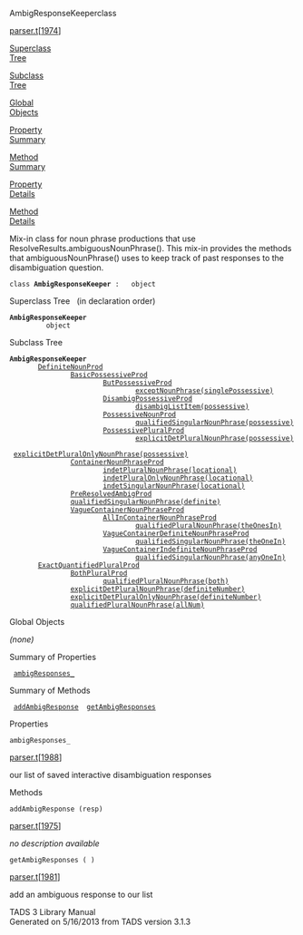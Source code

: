 <span class="title">AmbigResponseKeeper</span><span class="type">class</span>

[parser.t](../file/parser.t.html)\[[1974](../source/parser.t.html#1974)\]

[Superclass  
Tree](#_SuperClassTree_)

[Subclass  
Tree](#_SubClassTree_)

[Global  
Objects](#_ObjectSummary_)

[Property  
Summary](#_PropSummary_)

[Method  
Summary](#_MethodSummary_)

[Property  
Details](#_Properties_)

[Method  
Details](#_Methods_)

<div class="fdesc">

Mix-in class for noun phrase productions that use
ResolveResults.ambiguousNounPhrase(). This mix-in provides the methods
that ambiguousNounPhrase() uses to keep track of past responses to the
disambiguation question.

`class `**`AmbigResponseKeeper`**` :   object`

</div>

<span id="_SuperClassTree_"></span>

<div class="mjhd">

<span class="hdln">Superclass Tree</span>   (in declaration order)

</div>

**`AmbigResponseKeeper`**  
`         object`  
<span id="_SubClassTree_"></span>

<div class="mjhd">

<span class="hdln">Subclass Tree</span>  

</div>

**`AmbigResponseKeeper`**  
`         `[`DefiniteNounProd`](../object/DefiniteNounProd.html)  
`                 `[`BasicPossessiveProd`](../object/BasicPossessiveProd.html)  
`                         `[`ButPossessiveProd`](../object/ButPossessiveProd.html)  
`                                 `[`exceptNounPhrase(singlePossessive)`](../object/exceptNounPhrase(singlePossessive).html)  
`                         `[`DisambigPossessiveProd`](../object/DisambigPossessiveProd.html)  
`                                 `[`disambigListItem(possessive)`](../object/disambigListItem(possessive).html)  
`                         `[`PossessiveNounProd`](../object/PossessiveNounProd.html)  
`                                 `[`qualifiedSingularNounPhrase(possessive)`](../object/qualifiedSingularNounPhrase(possessive).html)  
`                         `[`PossessivePluralProd`](../object/PossessivePluralProd.html)  
`                                 `[`explicitDetPluralNounPhrase(possessive)`](../object/explicitDetPluralNounPhrase(possessive).html)  
`                                 `[`explicitDetPluralOnlyNounPhrase(possessive)`](../object/explicitDetPluralOnlyNounPhrase(possessive).html)  
`                 `[`ContainerNounPhraseProd`](../object/ContainerNounPhraseProd.html)  
`                         `[`indetPluralNounPhrase(locational)`](../object/indetPluralNounPhrase(locational).html)  
`                         `[`indetPluralOnlyNounPhrase(locational)`](../object/indetPluralOnlyNounPhrase(locational).html)  
`                         `[`indetSingularNounPhrase(locational)`](../object/indetSingularNounPhrase(locational).html)  
`                 `[`PreResolvedAmbigProd`](../object/PreResolvedAmbigProd.html)  
`                 `[`qualifiedSingularNounPhrase(definite)`](../object/qualifiedSingularNounPhrase(definite).html)  
`                 `[`VagueContainerNounPhraseProd`](../object/VagueContainerNounPhraseProd.html)  
`                         `[`AllInContainerNounPhraseProd`](../object/AllInContainerNounPhraseProd.html)  
`                                 `[`qualifiedPluralNounPhrase(theOnesIn)`](../object/qualifiedPluralNounPhrase(theOnesIn).html)  
`                         `[`VagueContainerDefiniteNounPhraseProd`](../object/VagueContainerDefiniteNounPhraseProd.html)  
`                                 `[`qualifiedSingularNounPhrase(theOneIn)`](../object/qualifiedSingularNounPhrase(theOneIn).html)  
`                         `[`VagueContainerIndefiniteNounPhraseProd`](../object/VagueContainerIndefiniteNounPhraseProd.html)  
`                                 `[`qualifiedSingularNounPhrase(anyOneIn)`](../object/qualifiedSingularNounPhrase(anyOneIn).html)  
`         `[`ExactQuantifiedPluralProd`](../object/ExactQuantifiedPluralProd.html)  
`                 `[`BothPluralProd`](../object/BothPluralProd.html)  
`                         `[`qualifiedPluralNounPhrase(both)`](../object/qualifiedPluralNounPhrase(both).html)  
`                 `[`explicitDetPluralNounPhrase(definiteNumber)`](../object/explicitDetPluralNounPhrase(definiteNumber).html)  
`                 `[`explicitDetPluralOnlyNounPhrase(definiteNumber)`](../object/explicitDetPluralOnlyNounPhrase(definiteNumber).html)  
`                 `[`qualifiedPluralNounPhrase(allNum)`](../object/qualifiedPluralNounPhrase(allNum).html)  
<span id="_ObjectSummary_"></span>

<div class="mjhd">

<span class="hdln">Global Objects</span>  

</div>

*(none)* <span id="_PropSummary_"></span>

<div class="mjhd">

<span class="hdln">Summary of Properties</span>  

</div>

` `[`ambigResponses_`](#ambigResponses_)`  `

<span id="_MethodSummary_"></span>

<div class="mjhd">

<span class="hdln">Summary of Methods</span>  

</div>

` `[`addAmbigResponse`](#addAmbigResponse)`  `[`getAmbigResponses`](#getAmbigResponses)`  `

<span id="_Properties_"></span>

<div class="mjhd">

<span class="hdln">Properties</span>  

</div>

<span id="ambigResponses_"></span>

`ambigResponses_`

[parser.t](../file/parser.t.html)\[[1988](../source/parser.t.html#1988)\]

<div class="desc">

our list of saved interactive disambiguation responses

</div>

<span id="_Methods_"></span>

<div class="mjhd">

<span class="hdln">Methods</span>  

</div>

<span id="addAmbigResponse"></span>

`addAmbigResponse (resp)`

[parser.t](../file/parser.t.html)\[[1975](../source/parser.t.html#1975)\]

<div class="desc">

*no description available*

</div>

<span id="getAmbigResponses"></span>

`getAmbigResponses ( )`

[parser.t](../file/parser.t.html)\[[1981](../source/parser.t.html#1981)\]

<div class="desc">

add an ambiguous response to our list

</div>

<div class="ftr">

TADS 3 Library Manual  
Generated on 5/16/2013 from TADS version 3.1.3

</div>

